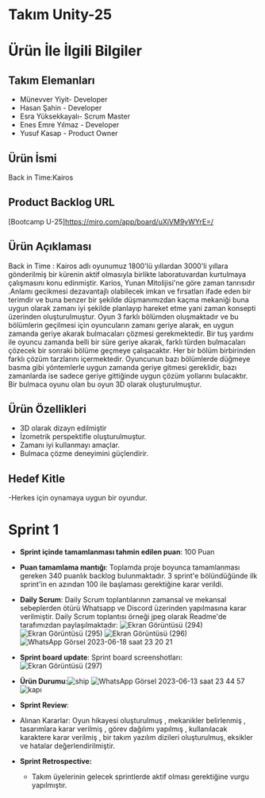 # **Takım Unity-25**

# Ürün İle İlgili Bilgiler

## Takım Elemanları
- Münevver Yiyit- Developer
- Hasan Şahin - Developer 
- Esra Yüksekkayalı- Scrum Master 
- Enes Emre Yılmaz - Developer 
- Yusuf Kasap - Product Owner

## Ürün İsmi
Back in Time:Kairos 


## Product Backlog URL
[Bootcamp U-25]https://miro.com/app/board/uXjVM9yWYrE=/

## Ürün Açıklaması
Back in Time : Kairos adlı oyunumuz 1800'lü yıllardan 3000'li yıllara gönderilmiş bir kürenin aktif olmasıyla birlikte laboratuvardan kurtulmaya çalışmasını konu edinmiştir. Karios, Yunan Mitolijisi'ne göre zaman tanrısıdır .Anlamı gecikmesi  dezavantajlı olabilecek imkan ve fırsatları ifade eden bir terimdir ve buna benzer bir şekilde düşmanımızdan kaçma mekaniği buna uygun olarak zamanı iyi şekilde planlayıp hareket etme yani zaman konsepti üzerinden oluşturulmuştur. Oyun 3 farklı bölümden oluşmaktadır ve bu bölümlerin geçilmesi için oyuncuların zamanı geriye alarak, en uygun zamanda geriye akarak bulmacaları çözmesi gerekmektedir. Bir tuş yardımı ile oyuncu zamanda belli bir süre geriye akarak, farklı türden bulmacaları çözecek bir sonraki bölüme geçmeye çalışacaktır. Her bir bölüm birbirinden farklı çözüm tarzlarını içermektedir. Oyuncunun bazı bölümlerde düğmeye basma gibi yöntemlerle uygun zamanda geriye gitmesi gereklidir, bazı zamanlarda ise sadece geriye gittiğinde uygun çözüm yollarını bulacaktır. Bir bulmaca oyunu olan bu oyun 3D olarak oluşturulmuştur.

## Ürün Özellikleri
- 3D olarak dizayn edilmiştir
- İzometrik perspektifle oluşturulmuştur.
- Zamanı iyi kullanmayı amaçlar. 
- Bulmaca çözme deneyimini güçlendirir.

## Hedef Kitle
-Herkes için oynamaya uygun  bir oyundur.




# Sprint 1

- **Sprint içinde tamamlanması tahmin edilen puan**: 100 Puan


- **Puan tamamlama mantığı**: Toplamda proje boyunca tamamlanması gereken 340 puanlık backlog bulunmaktadır. 3 sprint'e bölündüğünde ilk sprint'in en azından 100 ile başlaması gerektiğine karar verildi.


- **Daily Scrum**: Daily Scrum toplantılarının zamansal ve mekansal sebeplerden ötürü Whatsapp ve Discord üzerinden yapılmasına karar verilmiştir. Daily Scrum toplantısı örneği jpeg olarak Readme'de tarafımızdan paylaşılmaktadır:
![Ekran Görüntüsü (294)](https://github.com/esrayuksekkayali/Bootcamp1/assets/136228138/c76964d5-b024-4cf8-8874-fc51ad24a935)
![Ekran Görüntüsü (295)](https://github.com/esrayuksekkayali/Bootcamp1/assets/136228138/c0b0ce66-528a-4ad9-b4c8-60a50eabd0dd)
![Ekran Görüntüsü (296)](https://github.com/esrayuksekkayali/Bootcamp1/assets/136228138/aad03fb8-4ab9-4ce2-982f-aa919dc4e883)
![WhatsApp Görsel 2023-06-18 saat 23 20 21](https://github.com/esrayuksekkayali/Bootcamp1/assets/136228138/acac3b24-1a33-48fa-8f4f-86f8f9fa4a84)



- **Sprint board update**: Sprint board screenshotları: ![Ekran Görüntüsü (297)](https://github.com/esrayuksekkayali/Bootcamp1/assets/136228138/f9d1503b-9138-484d-b69c-31a367e8b8f1)

- **Ürün Durumu**:![ship ](https://github.com/esrayuksekkayali/Bootcamp1/assets/136228138/01c63407-0a80-4b83-88c2-1485b5fbbcce)
![WhatsApp Görsel 2023-06-13 saat 23 44 57](https://github.com/esrayuksekkayali/Bootcamp1/assets/136228138/9d633cca-161a-4694-8035-505f162bb55b)
![kapı](https://github.com/esrayuksekkayali/Bootcamp1/assets/136228138/8c6f0cb9-24d5-41a2-b2ab-6a99085c677c)

- **Sprint Review**:
- Alınan Kararlar: Oyun hikayesi oluşturulmuş , mekanikler belirlenmiş , tasarımlara karar verilmiş , görev dağılımı yapılmış , kullanılacak karaktere karar verilmiş , bir takım yazılım dizileri oluşturulmuş, eksikler ve hatalar değerlendirilmiştir.


- **Sprint Retrospective:**
  - Takım üyelerinin gelecek sprintlerde aktif olması gerektiğine vurgu yapılmıştır.
 



